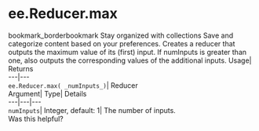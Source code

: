  
#  ee.Reducer.max
bookmark_borderbookmark Stay organized with collections  Save and categorize content based on your preferences.
Creates a reducer that outputs the maximum value of its (first) input. If numInputs is greater than one, also outputs the corresponding values of the additional inputs. 
Usage| Returns  
---|---  
`ee.Reducer.max( _numInputs_)`| Reducer  
Argument| Type| Details  
---|---|---  
`numInputs`| Integer, default: 1| The number of inputs.  
Was this helpful?
